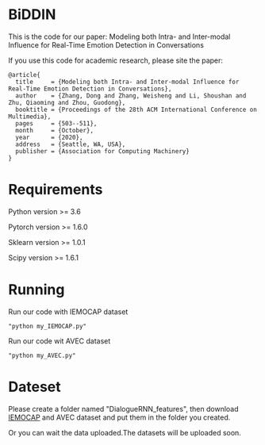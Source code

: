 # BiDDIN
This is the code for our paper: Modeling both Intra- and Inter-modal Influence for Real-Time Emotion Detection in Conversations

If you use this code for academic research, please site the paper:
```
@article{
  title     = {Modeling both Intra- and Inter-modal Influence for Real-Time Emotion Detection in Conversations},
  author    = {Zhang, Dong and Zhang, Weisheng and Li, Shoushan and Zhu, Qiaoming and Zhou, Guodong},
  booktitle = {Proceedings of the 28th ACM International Conference on Multimedia},
  pages     = {503--511},
  month     = {October},
  year      = {2020},
  address   = {Seattle, WA, USA},
  publisher = {Association for Computing Machinery}
}
```
# Requirements
Python version >= 3.6

Pytorch version >= 1.6.0

Sklearn version >= 1.0.1

Scipy version >= 1.6.1
# Running
Run our code with IEMOCAP dataset
```
"python my_IEMOCAP.py"
```
Run our code wit AVEC dataset
```
"python my_AVEC.py"
```
# Dateset
Please create a folder named "DialogueRNN_features", then download [IEMOCAP](https://drive.google.com/drive/folders/11-3TwyLqjm7d2uKQxy_e5c_JUPYnqfKT?usp=sharing) and AVEC dataset and put them in the folder you created.

Or you can wait the data uploaded.The datasets will be uploaded soon.
